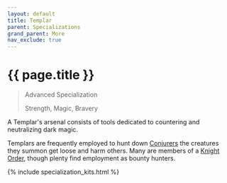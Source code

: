 ```yaml
---
layout: default
title: Templar
parent: Specializations
grand_parent: More
nav_exclude: true
---
```


# {{ page.title }}

> Advanced Specialization
> 
> Strength, Magic, Bravery

A Templar's arsenal consists of tools dedicated to countering and neutralizing dark magic.

Templars are frequently employed to hunt down [Conjurers](conjurer.html) the creatures they summon get loose and harm others. Many are members of a [Knight Order](../the_world.html#the-knight-orders), though plenty find employment as bounty hunters.

{% include specialization_kits.html %}
